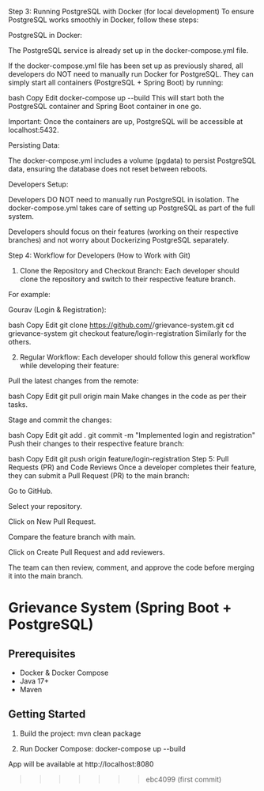 
Step 3: Running PostgreSQL with Docker (for local development)
To ensure PostgreSQL works smoothly in Docker, follow these steps:

PostgreSQL in Docker:

The PostgreSQL service is already set up in the docker-compose.yml file.

If the docker-compose.yml file has been set up as previously shared, all developers do NOT need to manually run Docker for PostgreSQL. They can simply start all containers (PostgreSQL + Spring Boot) by running:

bash
Copy
Edit
docker-compose up --build
This will start both the PostgreSQL container and Spring Boot container in one go.

Important: Once the containers are up, PostgreSQL will be accessible at localhost:5432.

Persisting Data:

The docker-compose.yml includes a volume (pgdata) to persist PostgreSQL data, ensuring the database does not reset between reboots.

Developers Setup:

Developers DO NOT need to manually run PostgreSQL in isolation. The docker-compose.yml takes care of setting up PostgreSQL as part of the full system.

Developers should focus on their features (working on their respective branches) and not worry about Dockerizing PostgreSQL separately.

Step 4: Workflow for Developers (How to Work with Git)
1. Clone the Repository and Checkout Branch:
Each developer should clone the repository and switch to their respective feature branch.

For example:

Gourav (Login & Registration):

bash
Copy
Edit
git clone https://github.com/<your-username>/grievance-system.git
cd grievance-system
git checkout feature/login-registration
Similarly for the others.

2. Regular Workflow:
Each developer should follow this general workflow while developing their feature:

Pull the latest changes from the remote:

bash
Copy
Edit
git pull origin main
Make changes in the code as per their tasks.

Stage and commit the changes:

bash
Copy
Edit
git add .
git commit -m "Implemented login and registration"
Push their changes to their respective feature branch:

bash
Copy
Edit
git push origin feature/login-registration
Step 5: Pull Requests (PR) and Code Reviews
Once a developer completes their feature, they can submit a Pull Request (PR) to the main branch:

Go to GitHub.

Select your repository.

Click on New Pull Request.

Compare the feature branch with main.

Click on Create Pull Request and add reviewers.

The team can then review, comment, and approve the code before merging it into the main branch.


# Grievance System (Spring Boot + PostgreSQL)

## Prerequisites
- Docker & Docker Compose
- Java 17+
- Maven

## Getting Started

1. Build the project:
   mvn clean package

2. Run Docker Compose:
   docker-compose up --build

App will be available at http://localhost:8080
>>>>>>> ebc4099 (first commit)
